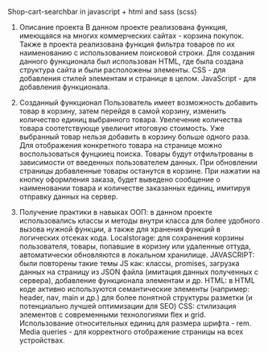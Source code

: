 Shop-cart-searchbar in javascript + html and sass (scss)

1. Описание проекта
В данном проекте реализована функция, имеющаяся на многих коммерческих сайтах - корзина покупок.
Также в проекта реализована функция фильтра товаров по их наименованию с использованием поисковой строки.
Для создания данного функционала был использован HTML, где была создана структура сайта и были расположены элементы.
CSS - для добавления стилей элементам и странице в целом. 
JavaScript - для добавления функционала.

2. Созданный функционал
Пользователь имеет возможность добавить товар в корзину, затем перейдя в самой корзину, изменить количество единиц выбранного товара.
Увелечение количества товара соотетствующе увеличит итоговую стоимость.
Уже выбранный товар нельзя добавить в корзину больше одного раза. 
Для отображения конкретного товара на странице можно воспользоваться фунцкиец поиска. Товары будут отфильтрованы в зависимости от введенных пользователем данных.
При обновлении страницы добавленные товары останутся в корзине.
При нажатии на кнопку оформления заказа, будет выведено сообщение о наименовании товара и количестве заказанных единиц, имитируя отправку данных на сервер.

3. Получение практики в навыках
ООП: в данном проекте использовались классы и методы внутри класса для более удобного вызова нужной функции, а также для хранения функций в логических отсеках кода.
Localstorage: для сохранения корзины пользователя, товары, попавшие в коризну или удаленные оттуда, автоматически обновляются в локальном хранилище.
JAVASCRIPT: были повторены такие темы JS как: классы, promises, загрузка данных на страницу из JSON файла (имитация данных полученных с сервера), добавление функционала элементам и др.
HTML: в HTML коде активно используются семантические элементы (например: header, nav, main и др.) для более понятной структуры разметки (и потенциально лучшей оптимизации для SEO)
CSS: стилизация элементов с современными технологиями flex и grid. 
Использование относительных единиц для размера шрифта - rem. 
Media queries - для корректного отображение страницы на всех устройствах.
